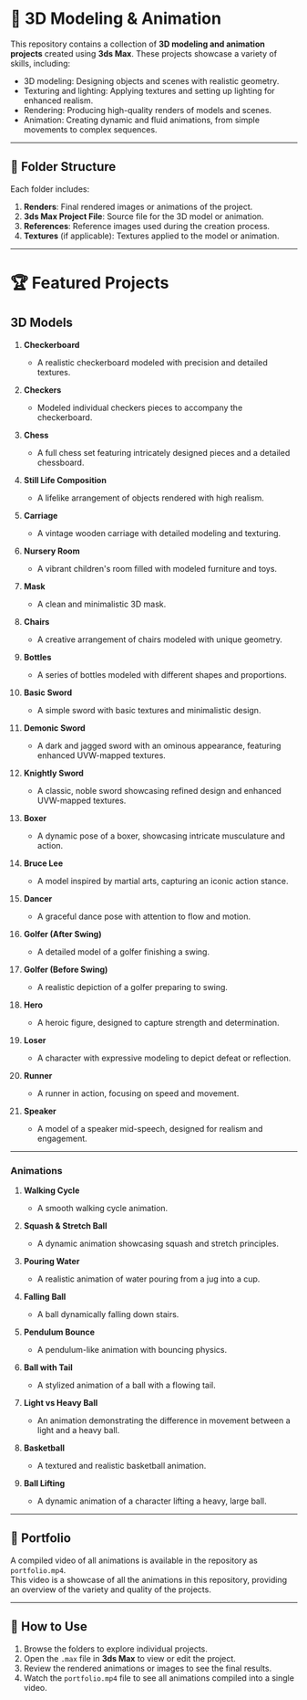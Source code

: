# 🎨 3D Modeling & Animation  

This repository contains a collection of **3D modeling and animation projects** created using **3ds Max**. These projects showcase a variety of skills, including:  
- 3D modeling: Designing objects and scenes with realistic geometry.  
- Texturing and lighting: Applying textures and setting up lighting for enhanced realism.  
- Rendering: Producing high-quality renders of models and scenes.  
- Animation: Creating dynamic and fluid animations, from simple movements to complex sequences.  

---

## 📂 Folder Structure  

Each folder includes:  
1. **Renders**: Final rendered images or animations of the project.  
2. **3ds Max Project File**: Source file for the 3D model or animation.  
3. **References**: Reference images used during the creation process.  
4. **Textures** (if applicable): Textures applied to the model or animation.  

---

# 🏆 Featured Projects  

## 3D Models  
1. **Checkerboard**  
   - A realistic checkerboard modeled with precision and detailed textures.  

2. **Checkers**  
   - Modeled individual checkers pieces to accompany the checkerboard.  

3. **Chess**  
   - A full chess set featuring intricately designed pieces and a detailed chessboard.  

4. **Still Life Composition**  
   - A lifelike arrangement of objects rendered with high realism.  

5. **Carriage**  
   - A vintage wooden carriage with detailed modeling and texturing.  

6. **Nursery Room**  
   - A vibrant children's room filled with modeled furniture and toys.  

7. **Mask**  
   - A clean and minimalistic 3D mask.  

8. **Chairs**  
   - A creative arrangement of chairs modeled with unique geometry.  

9. **Bottles**  
   - A series of bottles modeled with different shapes and proportions.  

10. **Basic Sword**  
    - A simple sword with basic textures and minimalistic design.  

11. **Demonic Sword**  
    - A dark and jagged sword with an ominous appearance, featuring enhanced UVW-mapped textures.  

12. **Knightly Sword**  
    - A classic, noble sword showcasing refined design and enhanced UVW-mapped textures.  

13. **Boxer**  
    - A dynamic pose of a boxer, showcasing intricate musculature and action.  

14. **Bruce Lee**  
    - A model inspired by martial arts, capturing an iconic action stance.  

15. **Dancer**  
    - A graceful dance pose with attention to flow and motion.  

16. **Golfer (After Swing)**  
    - A detailed model of a golfer finishing a swing.  

17. **Golfer (Before Swing)**  
    - A realistic depiction of a golfer preparing to swing.  

18. **Hero**  
    - A heroic figure, designed to capture strength and determination.  

19. **Loser**  
    - A character with expressive modeling to depict defeat or reflection.  

20. **Runner**  
    - A runner in action, focusing on speed and movement.  

21. **Speaker**  
    - A model of a speaker mid-speech, designed for realism and engagement.  

---

### **Animations**  
1. **Walking Cycle**  
   - A smooth walking cycle animation.  

2. **Squash & Stretch Ball**  
   - A dynamic animation showcasing squash and stretch principles.  

3. **Pouring Water**  
   - A realistic animation of water pouring from a jug into a cup.  

4. **Falling Ball**  
   - A ball dynamically falling down stairs.  

5. **Pendulum Bounce**  
   - A pendulum-like animation with bouncing physics.  

6. **Ball with Tail**  
   - A stylized animation of a ball with a flowing tail.  

7. **Light vs Heavy Ball**  
   - An animation demonstrating the difference in movement between a light and a heavy ball.  

8. **Basketball**  
   - A textured and realistic basketball animation.  

9. **Ball Lifting**  
   - A dynamic animation of a character lifting a heavy, large ball.

---

## 🎥 Portfolio  

A compiled video of all animations is available in the repository as `portfolio.mp4`.  
This video is a showcase of all the animations in this repository, providing an overview of the variety and quality of the projects.

---

## 🔧 How to Use  

1. Browse the folders to explore individual projects.  
2. Open the `.max` file in **3ds Max** to view or edit the project.  
3. Review the rendered animations or images to see the final results.  
4. Watch the `portfolio.mp4` file to see all animations compiled into a single video.  
